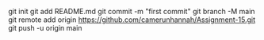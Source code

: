 git init
git add README.md
git commit -m "first commit"
git branch -M main
git remote add origin https://github.com/camerunhannah/Assignment-15.git
git push -u origin main
